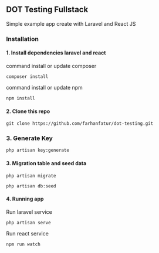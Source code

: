 ## DOT Testing Fullstack
Simple example app create with Laravel and React JS

### Installation
#### 1. Install dependencies laravel and react
command install or update composer
```
composer install
```
command install or update npm
```
npm install
```
#### 2. Clone this repo
```
git clone https://github.com/farhanfatur/dot-testing.git
```

### 3. Generate Key
```
php artisan key:generate
```

#### 3. Migration table and seed data
```
php artisan migrate
```
```
php artisan db:seed
```

#### 4. Running app
Run laravel service
```
php artisan serve
```
Run react service
```
npm run watch
```
